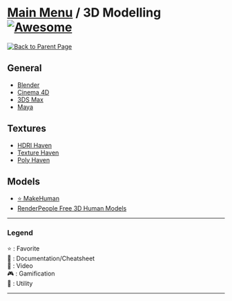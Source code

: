 # [Main Menu](../README.md) / 3D Modelling [![Awesome](https://awesome.re/badge-flat.svg)](https://awesome.re)

[![Back to Parent Page](https://img.shields.io/badge/-Back_to_Parent_Page-blue?style=for-the-badge)](../README.md)

## General
- [Blender](https://www.blender.org/)
- [Cinema 4D](https://www.maxon.net/fr/produits/cinema-4d/)
- [3DS Max](https://www.autodesk.fr/products/3ds-max/overview)
- [Maya](https://www.autodesk.fr/products/maya/overview)

## Textures
- [HDRI Haven](https://hdrihaven.com/hdris/)
- [Texture Haven](https://texturehaven.com/textures/)
- [Poly Haven](https://polyhaven.com/textures)

## Models
- [:star: MakeHuman](http://www.makehumancommunity.org/)
- [RenderPeople Free 3D Human Models](https://renderpeople.com/free-3d-people/)

---

### Legend
:star: : Favorite\
:book: : Documentation/Cheatsheet\
:movie_camera: : Video\
:video_game: : Gamification\
:wrench: : Utility

---
